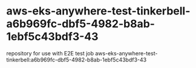 # aws-eks-anywhere-test-tinkerbell-a6b969fc-dbf5-4982-b8ab-1ebf5c43bdf3-43
repository for use with E2E test job aws-eks-anywhere-test-tinkerbell:a6b969fc-dbf5-4982-b8ab-1ebf5c43bdf3-43
